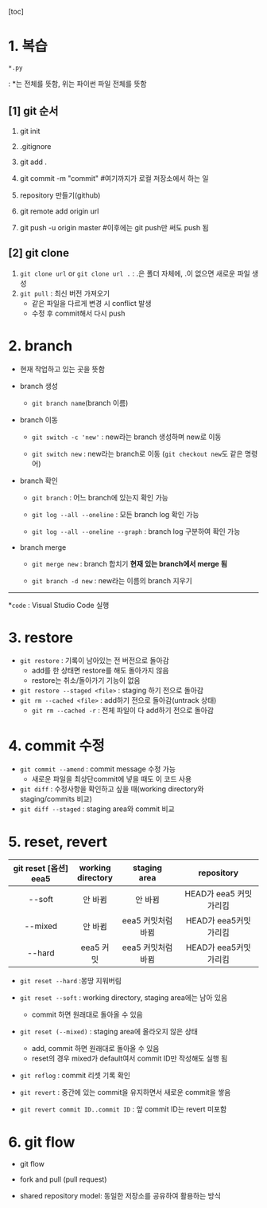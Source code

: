 [toc]

# 1. 복습

`*.py`

: *는 전체를 뜻함, 위는 파이썬 파일 전체를 뜻함 





## [1] git 순서

1. git init
2. .gitignore
3. git add .
4. git commit -m "commit" #여기까지가 로컬 저장소에서 하는 일



1. repository 만들기(github)
2. git remote add origin url
3. git push -u origin master #이후에는 git push만 써도 push 됨



## [2] git clone

1. `git clone url`  or `git clone url .` : .은 폴더 자체에, .이 없으면 새로운 파일 생성 
2. `git pull` : 최신 버전 가져오기
   - 같은 파일을 다르게 변경 시 conflict 발생
   - 수정 후 commit해서 다시 push



# 2. branch

- 현재 작업하고 있는 곳을 뜻함

- branch 생성
  - `git branch name`(branch 이름)

- branch 이동

  - `git switch -c 'new'` : new라는 branch 생성하며 new로 이동

  - `git switch new` : new라는 branch로 이동 (`git checkout new`도 같은 명령어)



- branch 확인

  - `git branch` : 어느 branch에 있는지 확인 가능

  - `git log --all --oneline` : 모든 branch log 확인 가능

  - `git log --all --oneline --graph` : branch log 구분하여 확인 가능



- branch merge

  - `git merge new` : branch 합치기 **현재 있는 branch에서 merge 됨**

  - `git branch -d new` : new라는 이름의 branch 지우기

***

*`code` : Visual Studio Code 실행



# 3. restore

- `git restore` : 기록이 남아있는 전  버전으로 돌아감
  - add를 한 상태면 restore를 해도 돌아가지 않음
  - restore는 취소/돌아가기 기능이 없음
- `git restore --staged <file>` : staging 하기 전으로 돌아감
- `git rm --cached <file>` : add하기 전으로 돌아감(untrack 상태)
  - `git rm --cached -r` : 전체 파일이 다 add하기 전으로 돌아감



# 4. commit 수정

- `git commit --amend` : commit message 수정 가능
  - 새로운 파일을 최상단commit에 넣을 때도 이 코드 사용
- `git diff` : 수정사항을 확인하고 싶을 때(working directory와 staging/commits 비교)
- `git diff --staged` : staging area와 commit 비교



# 5. reset, revert

| git reset [옵션] eea5 | working<br />directory | staging<br />area  |       repository        |
| :-------------------: | :--------------------: | :----------------: | :---------------------: |
|        --soft         |        안 바뀜         |      안 바뀜       | HEAD가 eea5 커밋 가리킴 |
|        --mixed        |        안 바뀜         | eea5 커밋처럼 바뀜 | HEAD가 eea5커밋 가리킴  |
|        --hard         |       eea5 커밋        | eea5 커밋처럼 바뀜 | HEAD가 eea5커밋 가리킴  |

- `git reset --hard` :몽땅 지워버림
- `git reset --soft` : working directory, staging area에는 남아 있음
  - commit 하면 원래대로 돌아올 수 있음 
- `git reset (--mixed)` : staging area에 올라오지 않은 상태
  - add, commit 하면 원래대로 돌아올 수 있음
  - reset의 경우 mixed가 default여서 commit ID만 작성해도 실행 됨



- `git reflog` : commit 리셋 기록 확인
- `git revert` : 중간에 있는 commit을 유지하면서 새로운 commit을 쌓음

- `git revert commit ID..commit ID` : 앞 commit ID는 revert 미포함



# 6. git flow

- git flow

  

- fork and pull (pull request)

- shared repository model: 동일한 저장소를 공유하여 활용하는 방식
